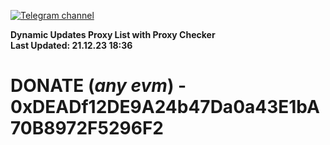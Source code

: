 [![Telegram channel](https://img.shields.io/endpoint?url=https://runkit.io/damiankrawczyk/telegram-badge/branches/master?url=https://t.me/n4z4v0d)](https://t.me/n4z4v0d) 

**Dynamic Updates Proxy List with Proxy Checker**  
**Last Updated: 21.12.23 18:36**

# DONATE (_any evm_) - 0xDEADf12DE9A24b47Da0a43E1bA70B8972F5296F2
